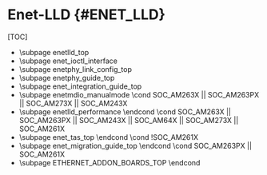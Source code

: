 # Enet-LLD {#ENET_LLD}

[TOC]

- \subpage enetlld_top
- \subpage enet_ioctl_interface
- \subpage enetphy_link_config_top
- \subpage enetphy_guide_top
- \subpage enet_integration_guide_top
- \subpage enetmdio_manualmode
\cond SOC_AM263X || SOC_AM263PX || SOC_AM273X || SOC_AM243X
- \subpage enetlld_performance
\endcond
\cond SOC_AM263X || SOC_AM263PX || SOC_AM243X || SOC_AM64X || SOC_AM273X || SOC_AM261X
- \subpage enet_tas_top
\endcond
\cond !SOC_AM261X
- \subpage enet_migration_guide_top
\endcond
\cond SOC_AM263PX || SOC_AM261X
- \subpage ETHERNET_ADDON_BOARDS_TOP
\endcond